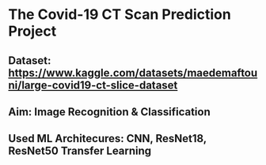 # The Covid-19 CT Scan Prediction Project

## Dataset: https://www.kaggle.com/datasets/maedemaftouni/large-covid19-ct-slice-dataset
## Aim: Image Recognition & Classification
## Used ML Architecures: CNN, ResNet18, ResNet50 Transfer Learning
